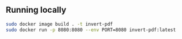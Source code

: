 
## Running locally
```bash
sudo docker image build . -t invert-pdf
sudo docker run -p 8080:8080 --env PORT=8080 invert-pdf:latest
```

